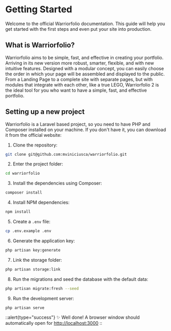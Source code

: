 # Getting Started

Welcome to the official Warriorfolio documentation. This guide will help you get started with the first steps and even put your site into production.

## What is Warriorfolio?

Warriorfolio aims to be simple, fast, and effective in creating your portfolio. Arriving in its new version more robust, smarter, flexible, and with new intuitive features. Designed with a modular concept, you can easily choose the order in which your page will be assembled and displayed to the public. From a Landing Page to a complete site with separate pages, but with modules that integrate with each other, like a true LEGO, Warriorfolio 2 is the ideal tool for you who want to have a simple, fast, and effective portfolio.

## Setting up a new project

Warriorfolio is a Laravel based project, so you need to have PHP and Composer installed on your machine. If you don't have it, you can download it from the official website:

1. Clone the repository:

```bash [git]
git clone git@github.com:mviniciusca/warriorfolio.git
```

2. Enter the project folder:

```bash
cd warriorfolio
```

3. Install the dependencies using Composer:

```bash [composer]
composer install
```
4. Install NPM dependencies:

```bash [npm]
npm install
```

5. Create a `.env` file:

```bash
cp .env.example .env
```

6. Generate the application key:

```bash
php artisan key:generate
```

7. Link the storage folder:

```bash
php artisan storage:link
```

8. Run the migrations and seed the database with the default data:

```bash
php artisan migrate:fresh --seed

```

9. Run the development server:

```bash
php artisan serve
```

::alert{type="success"}
✨ Well done! A browser window should automatically open for <http://localhost:3000>
::
